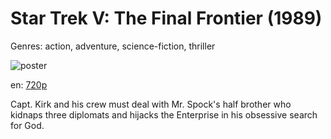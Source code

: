# Star Trek V: The Final Frontier (1989)

Genres: action, adventure, science-fiction, thriller

![poster](http://image.tmdb.org/t/p/w500/kugwPq2E5IkzrgoxRycnoqqUS9H.jpg)

en:
  [720p](magnet:?xt=urn:btih:C37683554A5C487FB1A6D237E17EE2EF10551B13&tr=udp://glotorrents.pw:6969/announce&tr=udp://tracker.opentrackr.org:1337/announce&tr=udp://torrent.gresille.org:80/announce&tr=udp://tracker.openbittorrent.com:80&tr=udp://tracker.coppersurfer.tk:6969&tr=udp://tracker.leechers-paradise.org:6969&tr=udp://p4p.arenabg.ch:1337&tr=udp://tracker.internetwarriors.net:1337)
  


Capt. Kirk and his crew must deal with Mr. Spock's half brother who kidnaps three diplomats and hijacks the Enterprise in his obsessive search for God.